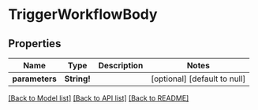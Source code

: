 # TriggerWorkflowBody

## Properties
Name | Type | Description | Notes
------------ | ------------- | ------------- | -------------
**parameters** | **String!** |  | [optional] [default to null]

[[Back to Model list]](../README.md#documentation-for-models) [[Back to API list]](../README.md#documentation-for-api-endpoints) [[Back to README]](../README.md)


